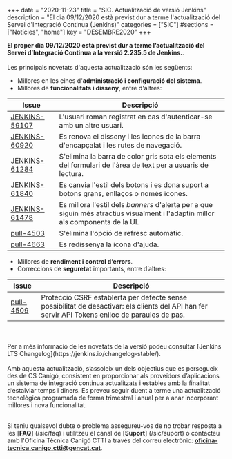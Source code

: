 +++
date        = "2020-11-23"
title       = "SIC. Actualització de versió Jenkins"
description = "El dia 09/12/2020 està previst dur a terme l'actualització del Servei d'Integració Continua (Jenkins)"
categories  = ["SIC"]
#sections    = ["Notícies", "home"]
key         = "DESEMBRE2020"
+++

**El proper dia 09/12/2020 està previst dur a terme l’actualització del Servei d’Integració Continua a la versió 2.235.5 de Jenkins.**.
<br>
<br>
Les principals novetats d'aquesta actualització són les següents:

* Millores en les eines d'**administració i configuració del sistema**.
* Millores de **funcionalitats i disseny**, entre d'altres:

|Issue|Descripció|
|-----------|----------|
|[JENKINS-59107](https://issues.jenkins.io/browse/JENKINS-59107)|L'usuari roman registrat en cas d'autenticar-se amb un altre usuari.|
|[JENKINS-60920](https://issues.jenkins.io/browse/JENKINS-60920)|Es renova el disseny i les icones de la barra d'encapçalat i les rutes de navegació.|
|[JENKINS-61284](https://issues.jenkins.io/browse/JENKINS-61284)|S'elimina la barra de color gris sota els elements del formulari de l'àrea de text per a usuaris de lectura.|
|[JENKINS-61840](https://issues.jenkins.io/browse/JENKINS-61840)|Es canvia l'estil dels botons i es dona suport a botons grans, enllaços o només icones.|
|[JENKINS-61478](https://issues.jenkins.io/browse/JENKINS-61478)|Es millora l'estil dels *banners* d'alerta per a que siguin més atractius visualment i l'adaptin millor als components de la UI.|
|[pull-4503](https://github.com/jenkinsci/jenkins/pull/4503)|S'elimina l'opció de refresc automàtic.|
|[pull-4663](https://github.com/jenkinsci/jenkins/pull/4663)|Es redissenya la icona d'ajuda.|

* Millores de **rendiment i control d’errors**.
* Correccions de **seguretat** importants, entre d’altres:

|Issue|Descripció|
|-----------|----------|
|[pull-4509](https://github.com/jenkinsci/jenkins/pull/4509)|Protecció CSRF establerta per defecte sense possibilitat de desactivar: els clients del API han fer servir API Tokens enlloc de paraules de pas.|


<br>
<br>
Per a més informació de les novetats de la versió podeu consultar [Jenkins LTS Changelog](https://jenkins.io/changelog-stable/).
<br>
<br>
Amb aquesta actualització, s’assoleix un dels objectius que es persegueix des de CS Canigó, consistent en proporcionar als
proveïdors d’aplicacions un sistema de integració continua actualitzats i estables amb la finalitat d’estalviar temps i diners.
Es preveu seguir duent a terme una actualització tecnològica programada de forma trimestral i anual per a anar incorporant
millores i nova funcionalitat.
<br>
<br>

Si teniu qualsevol dubte o problema assegureu-vos de no trobar resposta a les [**FAQ**] (/sic/faq) i utilitzeu el canal
de [**Suport**] (/sic/suport) o contacteu amb l'Oficina Tècnica Canigó CTTI a través del correu electrònic: **oficina-tecnica.canigo.ctti@gencat.cat**.